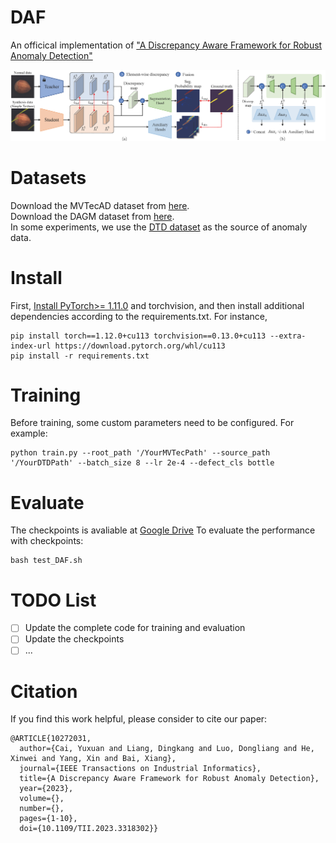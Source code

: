 # DAF
An officical implementation of ["A Discrepancy Aware Framework for Robust Anomaly Detection"](https://ieeexplore.ieee.org/document/10272031)

![image](https://github.com/caiyuxuan1120/DAF/blob/main/framework.png)

# Datasets
Download the MVTecAD dataset from [here](https://www.mvtec.com/company/research/datasets/mvtec-ad).  
Download the DAGM dataset from [here](https://www.kaggle.com/datasets/mhskjelvareid/dagm-2007-competition-dataset-optical-inspection).  
In some experiments, we use the [DTD dataset](https://www.robots.ox.ac.uk/~vgg/data/dtd/) as the source of anomaly data.

# Install
First, [Install PyTorch>= 1.11.0](https://pytorch.org/get-started/previous-versions/) and torchvision, and then install additional dependencies according to the requirements.txt. For instance,
```
pip install torch==1.12.0+cu113 torchvision==0.13.0+cu113 --extra-index-url https://download.pytorch.org/whl/cu113
pip install -r requirements.txt
```

# Training
Before training, some custom parameters need to be configured. For example:
```
python train.py --root_path '/YourMVTecPath' --source_path '/YourDTDPath' --batch_size 8 --lr 2e-4 --defect_cls bottle
```

# Evaluate
The checkpoints is avaliable at [Google Drive](https://drive.google.com/file/d/1tZr24lECmGZEeb-VokrWWsvDlkhLKg6L/view?usp=sharing)
To evaluate the performance with checkpoints:
```
bash test_DAF.sh
```

# TODO List
- [ ] Update the complete code for training and evaluation
- [ ] Update the checkpoints
- [ ] ...

# Citation
If you find this work helpful, please consider to cite our paper:
```
@ARTICLE{10272031,
  author={Cai, Yuxuan and Liang, Dingkang and Luo, Dongliang and He, Xinwei and Yang, Xin and Bai, Xiang},
  journal={IEEE Transactions on Industrial Informatics}, 
  title={A Discrepancy Aware Framework for Robust Anomaly Detection}, 
  year={2023},
  volume={},
  number={},
  pages={1-10},
  doi={10.1109/TII.2023.3318302}}
```
